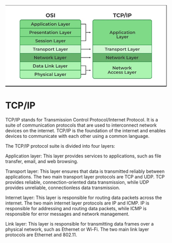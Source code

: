 ![placeholder image5](../005/assests/OSI_TCP.png)

# TCP/IP

TCP/IP stands for Transmission Control Protocol/Internet Protocol. It is a suite of communication protocols that are used to interconnect network devices on the internet. TCP/IP is the foundation of the internet and enables devices to communicate with each other using a common language.

The TCP/IP protocol suite is divided into four layers:

Application layer: This layer provides services to applications, such as file transfer, email, and web browsing.

Transport layer: This layer ensures that data is transmitted reliably between applications. The two main transport layer protocols are TCP and UDP. TCP provides reliable, connection-oriented data transmission, while UDP provides unreliable, connectionless data transmission.

Internet layer: This layer is responsible for routing data packets across the internet. The two main internet layer protocols are IP and ICMP. IP is responsible for addressing and routing data packets, while ICMP is responsible for error messages and network management.

Link layer: This layer is responsible for transmitting data frames over a physical network, such as Ethernet or Wi-Fi. The two main link layer protocols are Ethernet and 802.11.
